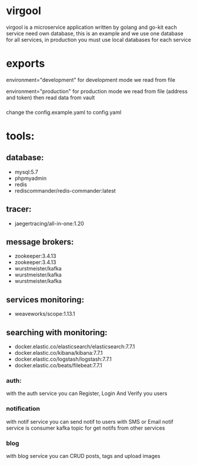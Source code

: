 # virgool

virgool is a microservice application written by golang and go-kit
each service need own database, this is an example and we use one database for all services, in production you must use local databases for each service

# exports

environment="development"
for development mode we read from file

environment="production"
for production mode we read from file (address and token) then read data from vault

###
change the config.example.yaml to config.yaml

# tools:
 ## database:
 - mysql:5.7
 - phpmyadmin
 - redis
 - rediscommander/redis-commander:latest
 
 ## tracer:
 - jaegertracing/all-in-one:1.20
 
 ## message brokers:
 - zookeeper:3.4.13
 - zookeeper:3.4.13
 - wurstmeister/kafka
 - wurstmeister/kafka
 - wurstmeister/kafka

 ## services monitoring:
 - weaveworks/scope:1.13.1
 
 ## searching with monitoring:
 - docker.elastic.co/elasticsearch/elasticsearch:7.7.1
 - docker.elastic.co/kibana/kibana:7.7.1
 - docker.elastic.co/logstash/logstash:7.7.1
 - docker.elastic.co/beats/filebeat:7.7.1


### auth:
with the auth service you can Register, Login And Verify you users

### notification
with notif service you can send notif to users with SMS or Email
notif service is consumer kafka topic for get notifs from other services

### blog
with blog service you can CRUD posts, tags and upload images 
